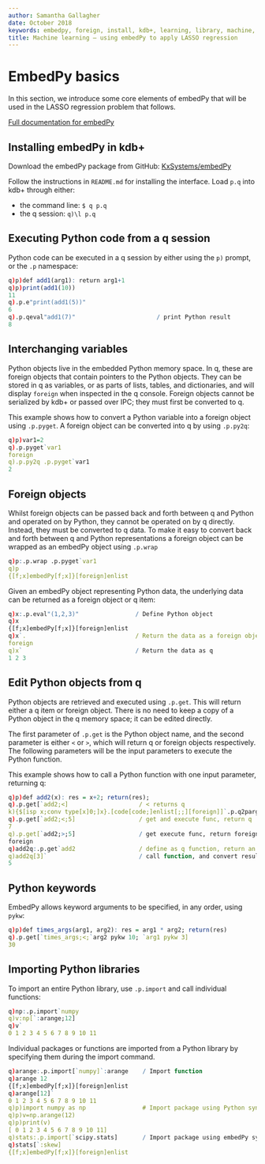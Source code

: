 ```yaml
---
author: Samantha Gallagher
date: October 2018
keywords: embedpy, foreign, install, kdb+, learning, library, machine, python, q
title: Machine learning – using embedPy to apply LASSO regression
---
```


# EmbedPy basics





In this section, we introduce some core elements of embedPy that will be
used in the LASSO regression problem that follows. 

<i class="fa fa-hand-o-right"></i>
[Full documentation for embedPy](/ml/embedpy)


## Installing embedPy in kdb+

Download the embedPy package from
GitHub:
<i class="fa fa-github"></i>
[KxSystems/embedPy](https://github.com/kxsystems/embedpy)

Follow the instructions in `README.md` for installing the interface. 
Load `p.q` into kdb+ through either:

-   the command line: `$ q p.q`
-   the q session: `q)\l p.q` 


## Executing Python code from a q session

Python code can be executed in a q session by either using the `p)`
prompt, or the `.p` namespace:

```q
q)p)def add1(arg1): return arg1+1
q)p)print(add1(10))
11
q).p.e"print(add1(5))"
6
q).p.qeval"add1(7)"                       / print Python result
8
```


## Interchanging variables

Python objects live in the embedded Python memory space. In q, these are
foreign objects that contain pointers to the Python objects. They can be
stored in q as variables, or as parts of lists, tables, and
dictionaries, and will display `foreign` when inspected in the q
console. Foreign objects cannot be serialized by kdb+ or passed over
IPC; they must first be converted to q.

This example shows how to convert a Python variable into a foreign object
using `.p.pyget`. A foreign object can be converted into q by using
`.p.py2q`:

```q
q)p)var1=2
q).p.pyget`var1
foreign
q).p.py2q .p.pyget`var1
2
```


## Foreign objects

Whilst foreign objects can be passed back and forth between q and Python and operated on by Python, they cannot be operated on by q directly. Instead, they must be converted to q data. 
To make it easy to convert back and forth between q and Python representations a foreign object can be wrapped as an embedPy object using `.p.wrap`

```q
q)p:.p.wrap .p.pyget`var1
q)p
{[f;x]embedPy[f;x]}[foreign]enlist
```

Given an embedPy object representing Python data, the underlying data
can be returned as a foreign object or q item:

```q
q)x:.p.eval"(1,2,3)"                / Define Python object
q)x
{[f;x]embedPy[f;x]}[foreign]enlist
q)x`.                               / Return the data as a foreign object
foreign
q)x`                                / Return the data as q
1 2 3
```


## Edit Python objects from q

Python objects are retrieved and executed using `.p.get`. This will return
either a q item or foreign object. There is no need to keep a copy of a
Python object in the q memory space; it can be edited directly.

The first parameter of `.p.get` is the Python object name, and the second
parameter is either `<` or `>`, which will return q or foreign objects
respectively. The following parameters will be the input parameters to
execute the Python function.

This example shows how to call a Python function with one input
parameter, returning q:

```q
q)p)def add2(x): res = x+2; return(res);
q).p.get[`add2;<]                    / < returns q
k){$[isp x;conv type[x]0;]x}.[code[code;]enlist[;;][foreign]]`.p.q2pargsenlist
q).p.get[`add2;<;5]                  / get and execute func, return q
7
q).p.get[`add2;>;5]                  / get execute func, return foreign object
foreign
q)add2q:.p.get`add2                  / define as q function, return an embedPy object
q)add2q[3]`                          / call function, and convert result to q
5
```


## Python keywords

EmbedPy allows keyword arguments to be specified, in any order, using
`pykw`:

```q
q)p)def times_args(arg1, arg2): res = arg1 * arg2; return(res)
q).p.get[`times_args;<;`arg2 pykw 10; `arg1 pykw 3]
30
```


## Importing Python libraries

To import an entire Python library, use `.p.import` and call individual
functions:

```q
q)np:.p.import`numpy
q)v:np[`:arange;12]
q)v`
0 1 2 3 4 5 6 7 8 9 10 11
```

Individual packages or functions are imported from a Python library by
specifying them during the import command.

```q
q)arange:.p.import[`numpy]`:arange    / Import function
q)arange 12
{[f;x]embedPy[f;x]}[foreign]enlist
q)arange[12]`
0 1 2 3 4 5 6 7 8 9 10 11
q)p)import numpy as np                # Import package using Python syntax
q)p)v=np.arange(12)
q)p)print(v)
[ 0 1 2 3 4 5 6 7 8 9 10 11]
q)stats:.p.import[`scipy.stats]       / Import package using embedPy syntax
q)stats[`:skew]
{[f;x]embedPy[f;x]}[foreign]enlist
```


